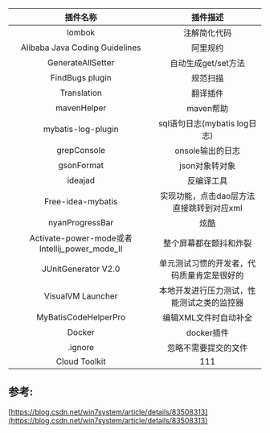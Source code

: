 | 插件名称 | 插件描述 |
| :---: | :---: |
| lombok | 注解简化代码 |
| Alibaba Java Coding Guidelines | 阿里规约 |
| GenerateAllSetter | 自动生成get/set方法 |
| FindBugs plugin | 规范扫描 |
| Translation | 翻译插件 |
| mavenHelper | maven帮助 |
| mybatis-log-plugin | sql语句日志\(mybatis log日志\) |
| grepConsole | onsole输出的日志 |
| gsonFormat | json对象转对象 |
| ideajad | 反编译工具 |
| Free-idea-mybatis | 实现功能，点击dao层方法直接跳转到对应xml |
| nyanProgressBar | 炫酷 |
| Activate-power-mode或者Intellij\_power\_mode\_II | 整个屏幕都在颤抖和炸裂 |
| JUnitGenerator V2.​0 | 单元测试习惯的开发者，代码质量肯定是很好的 |
| VisualVM Launcher | 本地开发进行压力测试，性能测试之类的监控器 |
| MyBatisCodeHelperPro | 编辑XML文件时自动补全 |
| Docker | docker插件 |
| .ignore | 忽略不需要提交的文件 |
| Cloud Toolkit | 111 |

## 参考:

[https://blog.csdn.net/win7system/article/details/83508313](https://blog.csdn.net/win7system/article/details/83508313)


